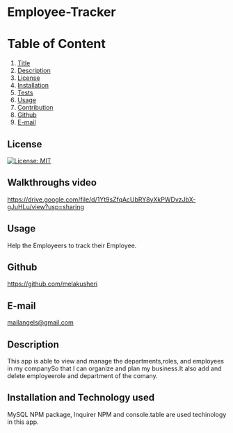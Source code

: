 # Employee-Tracker

  
  # Table of Content
  1. [Title](#Title)
  2. [Description](#Description)
  3. [License](#License)
  4. [Installation](#Installation)
  5. [Tests](#Tests)
  6. [Usage](#Usage)
  7. [Contribution](#Contribution)
  8. [Github](#Github)
  9. [E-mail](#Email)  
  
  ## License
  [![License: MIT](https://img.shields.io/badge/License-MIT-yellow.svg)](https://opensource.org/licenses/MIT)

  
  
  ## Walkthroughs video
  https://drive.google.com/file/d/1Yt9sZfqAcUbRY8yXkPWDvzJbX-gJuHLu/view?usp=sharing
  
  ## Usage
 
 Help the Employeers to track their Employee.
  
 
  
  ## Github
  https://github.com/melakusheri
  
 
 
  ## E-mail
  mailangels@gmail.com


## Description
This app is able to view and manage the departments,roles, and employees in my companySo that I can organize and plan my business.It also add and delete employeerole and department of the comany.


## Installation and Technology used
MySQL NPM package, Inquirer NPM and console.table are used techinology in this app.



